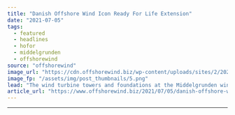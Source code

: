 ```yaml
---
title: "Danish Offshore Wind Icon Ready For Life Extension"
date: "2021-07-05"
tags: 
  - featured
  - headlines
  - hofor
  - middelgrunden
  - offshorewind
source: "offshorewind"
image_url: "https://cdn.offshorewind.biz/wp-content/uploads/sites/2/2021/07/05120004/Middelgrunden.png"
image_fp: "/assets/img/post_thumbnails/5.png"
lead: "The wind turbine towers and foundations at the Middelgrunden wind farm offshore Copenhagen have"
article_url: "https://www.offshorewind.biz/2021/07/05/danish-offshore-wind-icon-ready-for-life-extension/"
---
```


---
